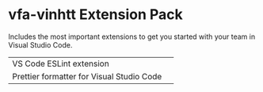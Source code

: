 
# vfa-vinhtt Extension Pack

Includes the most important extensions to get you started with your team in Visual Studio Code.

|              |         |
|--------------|---------|
|VS Code ESLint extension||
|Prettier formatter for Visual Studio Code||